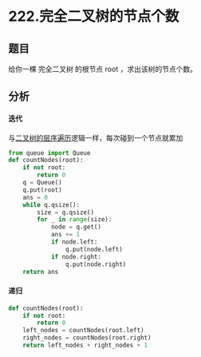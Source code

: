 # 222.完全二叉树的节点个数
## 题目
给你一棵 完全二叉树 的根节点 root ，求出该树的节点个数。

## 分析
#### 迭代
与[二叉树的层序遍历](二叉树的层序遍历.md)逻辑一样，每次碰到一个节点就累加
```python
from queue import Queue
def countNodes(root):
    if not root:
        return 0
    q = Queue()
    q.put(root)
    ans = 0
    while q.qsize():
        size = q.qsize()
        for _ in range(size):
            node = q.get()
            ans += 1
            if node.left:
                q.put(node.left)
            if node.right:
                q.put(node.right)
    return ans
```

#### 递归
```python
def countNodes(root):
    if not root:
        return 0
    left_nodes = countNodes(root.left)
    right_nodes = countNodes(root.right)
    return left_nodes + right_nodes + 1
```
